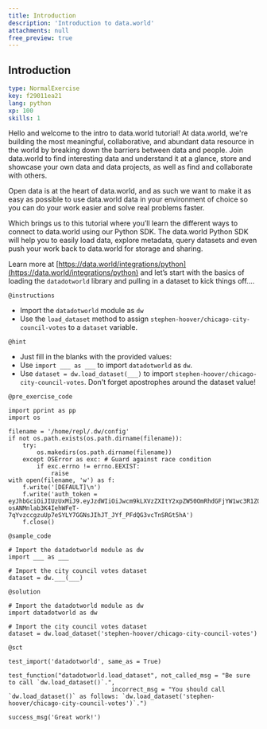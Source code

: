 ```yaml
---
title: Introduction
description: 'Introduction to data.world'
attachments: null
free_preview: true
---
```


## Introduction

```yaml
type: NormalExercise
key: f29011ea21
lang: python
xp: 100
skills: 1
```

Hello and welcome to the intro to data.world tutorial! At data.world, we're building the most meaningful, collaborative, and abundant data resource in the world by breaking down the barriers between data and people. Join data.world to find interesting data and understand it at a glance, store and showcase your own data and data projects, as well as find and collaborate with others. 

Open data is at the heart of data.world, and as such we want to make it as easy as possible to use data.world data in your environment of choice so you can do your work easier and solve real problems faster. 

Which brings us to this tutorial where you’ll learn the different ways to connect to data.world using our Python SDK. The data.world Python SDK will help you to easily load data, explore metadata, query datasets and even push your work back to data.world for storage and sharing. 

Learn more at [https://data.world/integrations/python](https://data.world/integrations/python) and let’s start with the basics of loading the `datadotworld` library and pulling in a dataset to kick things off….

`@instructions`
- Import the `datadotworld` module as `dw`
- Use the `load_dataset` method to assign `stephen-hoover/chicago-city-council-votes` to a `dataset` variable.

`@hint`
- Just fill in the blanks with the provided values:
- Use `import ___ as ___` to import `datadotworld` as `dw`.
- Use `dataset = dw.load_dataset(___)` to import `stephen-hoover/chicago-city-council-votes`. Don't forget apostrophes around the dataset value!

`@pre_exercise_code`
```{python}
import pprint as pp
import os

filename = '/home/repl/.dw/config'
if not os.path.exists(os.path.dirname(filename)):
    try:
        os.makedirs(os.path.dirname(filename))
    except OSError as exc: # Guard against race condition
        if exc.errno != errno.EEXIST:
            raise
with open(filename, 'w') as f:
    f.write('[DEFAULT]\n')
    f.write('auth_token = eyJhbGciOiJIUzUxMiJ9.eyJzdWIiOiJwcm9kLXVzZXItY2xpZW50OmRhdGFjYW1wc3R1ZGVudCIsImlzcyI6ImFnZW50OmRhdGFjYW1wc3R1ZGVudDo6MmMzMTM4Y2YtMGJjNy00N2FmLTg1MWItMGE1YmQ3ZTlhYjliIiwiaWF0IjoxNDkzMjI5NjMwLCJyb2xlIjpbInVzZXJfYXBpX3JlYWQiXSwiZ2VuZXJhbC1wdXJwb3NlIjp0cnVlfQ.ISiCSEd1Zb5Ot40-osANMnlab3K4IehWFeT-7qYvzccgzuUp7eSYLY7GGNsJIhJT_JYf_PFdQG3vcTnSRGt5hA')
    f.close()
```

`@sample_code`
```{python}
# Import the datadotworld module as dw
import ___ as ___

# Import the city council votes dataset
dataset = dw.___(___)
```

`@solution`
```{python}
# Import the datadotworld module as dw
import datadotworld as dw

# Import the city council votes dataset
dataset = dw.load_dataset('stephen-hoover/chicago-city-council-votes')
```

`@sct`
```{python}
test_import('datadotworld', same_as = True)

test_function("datadotworld.load_dataset", not_called_msg = "Be sure to call `dw.load_dataset()`.",
                             incorrect_msg = "You should call `dw.load_dataset()` as follows: `dw.load_dataset('stephen-hoover/chicago-city-council-votes')`.")

success_msg('Great work!')
```
